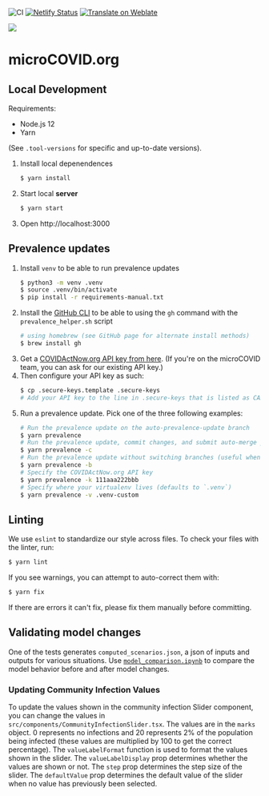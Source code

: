 ![CI](https://github.com/microcovid/microcovid/workflows/CI/badge.svg?branch=main)
[![Netlify Status](https://api.netlify.com/api/v1/badges/bb98f6c2-daea-4b6f-8fbe-8eb74ee0c539/deploy-status)](https://app.netlify.com/sites/microcov/deploys)
[![Translate on Weblate](https://hosted.weblate.org/widgets/microcovid/-/microcovid/svg-badge.svg)](https://hosted.weblate.org/engage/microcovid/)


![](https://www.microcovid.org/logo192.png)

# microCOVID.org

## Local Development

Requirements:

- Node.js 12
- Yarn

(See `.tool-versions` for specific and up-to-date versions).

1. Install local depenendences
    ```sh
    $ yarn install
    ```
1. Start local **server**
    ```sh
    $ yarn start
    ```
1. Open http://localhost:3000



## Prevalence updates

1. Install `venv` to be able to run prevalence updates
    ```sh
    $ python3 -m venv .venv
    $ source .venv/bin/activate
    $ pip install -r requirements-manual.txt
    ```
1. Install the [GitHub CLI](https://cli.github.com/) to be able to using the `gh` command with the `prevalence_helper.sh` script
    ```sh
    # using homebrew (see GitHub page for alternate install methods)
    $ brew install gh
    ```
1. Get a [COVIDActNow.org API key from here](https://apidocs.covidactnow.org/). (If you're on the microCOVID team, you can ask for our existing API key.)
1. Then configure your API key as such:
    ```sh
    $ cp .secure-keys.template .secure-keys
    # Add your API key to the line in .secure-keys that is listed as CAN_API_KEY
    ```
1. Run a prevalence update. Pick one of the three following examples:
    ```sh
    # Run the prevalence update on the auto-prevalence-update branch
    $ yarn prevalence
    # Run the prevalence update, commit changes, and submit auto-merge pull request
    $ yarn prevalence -c
    # Run the prevalence update without switching branches (useful when testing changes on a feature branch)
    $ yarn prevalence -b
    # Specify the COVIDActNow.org API key
    $ yarn prevalence -k 111aaa222bbb
    # Specify where your virtualenv lives (defaults to `.venv`)
    $ yarn prevalence -v .venv-custom
    ```


## Linting

We use `eslint` to standardize our style across files. To check your files with the linter, run:

```sh
$ yarn lint
```

If you see warnings, you can attempt to auto-correct them with:

```sh
$ yarn fix
```

If there are errors it can't fix, please fix them manually before committing.

## Validating model changes
One of the tests generates `computed_scenarios.json`, a json of inputs and
outputs for various situations. Use
[`model_comparison.ipynb`](model_comparison.ipynb) to compare the model behavior
before and after model changes.


### Updating Community Infection Values
To update the values shown in the community infection Slider component, you can change the values in `src/components/CommunityInfectionSlider.tsx`. 
The values are in the `marks` object. 0 represents no infections and 20 represents 2% of the population being infected (these values are multiplied by 100 to get the correct percentage).
The `valueLabelFormat` function is used to format the values shown in the slider. 
The `valueLabelDisplay` prop determines whether the values are shown or not. 
The `step` prop determines the step size of the slider. The `defaultValue` prop determines the default value of the slider when no value has previously been selected.